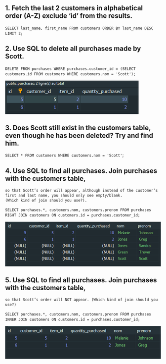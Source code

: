## 1. Fetch the last 2 customers in alphabetical order (A-Z) exclude ‘id’ from the results.
`SELECT last_name, first_name
	FROM customers
	ORDER BY last_name DESC
	LIMIT 2;`


## 2. Use SQL to delete all purchases made by Scott.
`DELETE FROM purchases
	WHERE purchases.customer_id = (SELECT customers.id FROM customers WHERE customers.nom = 'Scott');`

![Image1](./images/1.png)


## 3. Does Scott still exist in the customers table, even though he has been deleted? Try and find him.
`SELECT * FROM customers WHERE customers.nom = 'Scott'`;

## 4. Use SQL to find all purchases. Join purchases with the customers table, 
	so that Scott’s order will appear, although instead of the customer’s 
	first and last name, you should only see empty/blank. 
	(Which kind of join should you use?).

`SELECT purchases.*, customers.nom, customers.prenom
	FROM purchases
	RIGHT JOIN customers ON customers.id = purchases.customer_id;`

![Image2](./images/2.png)


## 5. Use SQL to find all purchases. Join purchases with the customers table, 
	so that Scott’s order will NOT appear. (Which kind of join should you use?)

`SELECT purchases.*, customers.nom, customers.prenom
	FROM purchases
	INNER JOIN customers ON customers.id = purchases.customer_id;`

![Image3](./images/3.png)
